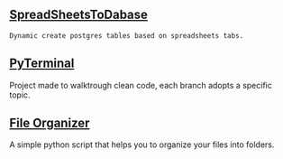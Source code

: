 ## [SpreadSheetsToDabase](https://github.com/JoaoHFerreira/SpreadSheetToDatabase)
    Dynamic create postgres tables based on spreadsheets tabs.

## [PyTerminal](https://github.com/JoaoHFerreira/pyTerminal)
Project made to walktrough clean code, each branch adopts a specific topic.

## [File Organizer](https://github.com/JoaoHFerreira/FileOrganizer)
A simple python script that helps you to organize your files into folders.
